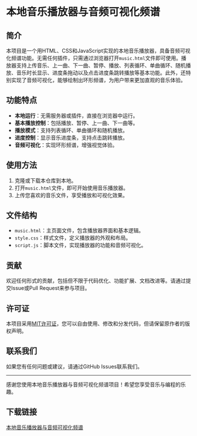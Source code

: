 # 本地音乐播放器与音频可视化频谱

## 简介
本项目是一个用HTML、CSS和JavaScript实现的本地音乐播放器，具备音频可视化频谱功能。无需任何插件，只需通过浏览器打开`music.html`文件即可使用。播放器支持上传音乐、上一曲、下一曲、暂停、播放、列表循环、单曲循环、随机播放、音乐时长显示、进度条拖动以及点击进度条跳转播放等基本功能。此外，还特别实现了音频可视化，能够绘制出环形频谱，为用户带来更加直观的音乐体验。

## 功能特点
- **本地运行**：无需服务器或插件，直接在浏览器中运行。
- **基本播放控制**：包括播放、暂停、上一曲、下一曲等。
- **播放模式**：支持列表循环、单曲循环和随机播放。
- **进度控制**：显示音乐进度条，支持点击跳转播放。
- **音频可视化**：实现环形频谱，增强视觉体验。

## 使用方法
1. 克隆或下载本仓库到本地。
2. 打开`music.html`文件，即可开始使用音乐播放器。
3. 上传您喜欢的音乐文件，享受播放和可视化效果。

## 文件结构
- `music.html`：主页面文件，包含播放器界面和基本逻辑。
- `style.css`：样式文件，定义播放器的外观和布局。
- `script.js`：脚本文件，实现播放器的功能和音频可视化。

## 贡献
欢迎任何形式的贡献，包括但不限于代码优化、功能扩展、文档改进等。请通过提交Issue或Pull Request来参与项目。

## 许可证
本项目采用[MIT许可证](LICENSE)，您可以自由使用、修改和分发代码，但请保留原作者的版权声明。

## 联系我们
如果您有任何问题或建议，请通过GitHub Issues联系我们。

---
感谢您使用本地音乐播放器与音频可视化频谱项目！希望您享受音乐与编程的乐趣。

## 下载链接

[本地音乐播放器与音频可视化频谱](https://pan.quark.cn/s/ea91e665ad6f)